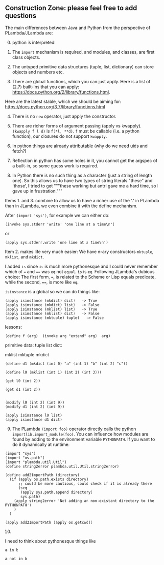 Construction Zone: please feel free to add questions
----------------------------------------------------

The main differences between Java and Python from the perspective
of PLambda/JLambda are:

0. python is interpreted

1. The `import` mechanism is required, and modules, and classes, are first class objects.

2. The untyped primitive data structures (tuple, list, dictionary) can store objects and numbers etc.

3. There are global functions, which you can just apply. Here is a list of (2.7) built-ins that you can apply: https://docs.python.org/2/library/functions.html.

Here are the latest stable, which we should be aiming for:
https://docs.python.org/3.7/library/functions.html

4. There is no `new` operator, just apply the constructor.

5. There are richer forms of argument passing (apply vs kwapply). `(kwapply f l d)` is `f(*l, **d)`.
`f` must be callable (i.e. a python function), our closures do not support `kwapply`.

6. In python things are already attributable (why do we need uids and fetch?)

7. Reflection in python has some holes in it, you cannot get the argspec of a built-in, so some guess work is required.

8. In Python there is no such thing as a character (just a string of length one). So this allows us
to have two types of string literals "these" and 'those', I tried to get """these
working but antrl gave me a hard time, so I gave up in frustration."""

Items 1. and  3. combine to allow us to have a richer use of the '.' in PLambda
than in JLambda, we even combine it with the define mechanism.

After `(import 'sys')`, for example we can either do:
```
(invoke sys.stderr 'write' 'one line at a time\n')
```
or
```
(apply sys.stderr.write 'one line at a time\n')
```

Item 2. makes life very much easier: We have n-ary constructors `mktuple`,
`mklist`, and `mkdict.`


I added `is` since `is` is much more pythonesque and I could never
remember which of `=` and `==` was `eq` not `equal`.
`is` is `eq`. Following JLambda's dubious choice:
The first form, `=`, is related to the Scheme or Lisp equals
predicate, while the second, `==`, is more like `eq`.

`isinstance` is a global so we can do things like:
```
(apply isinstance (mkdict) dict)   -> True
(apply isinstance (mkdict) list)   -> False
(apply isinstance (mklist) list)   -> True
(apply isinstance (mklist) dict)   -> False
(apply isinstance (mktuple) tuple)   -> False
```

lessons:

```
(define f (arg)  (invoke arg "extend" arg)  arg)
```
primitive data: tuple list dict:

mklist mktuple mkdict
```
(define d1 (mkdict (int 0) "a" (int 1) "b" (int 2) "c"))

(define l0 (mklist (int 1) (int 2) (int 3)))

(get l0 (int 2))

(get d1 (int 2))


(modify l0 (int 2) (int 9))
(modify d1 (int 2) (int 9))

(apply isinstance l0 list)
(apply isinstance d1 dict)
```

9. The PLambda `(import foo)` operator directly  calls the python `importlib.import_module(foo)`.
You can influence how modules are found by adding to the environment variable `PYTHONPATH`.
If you want to do it dynamically at runtime:
```
(import "sys")
(import "os.path")
(import "plambda.util.Util")
(define string2error plambda.util.Util.string2error)

(define add2ImportPath (directory)
  (if (apply os.path.exists directory)
      ;; could be more cautious, could check if it is already there
      (seq
       (apply sys.path.append directory)
       sys.path)
    (apply string2error 'Not adding an non-existant directory to the PYTHONPATH')
    )
  )

(apply add2ImportPath (apply os.getcwd))

```

10.

I need to think about pythonesque things like
```
a in b

a not in b
```
